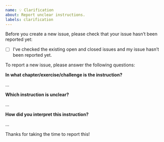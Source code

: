 ```yaml
---
name: 💡 Clarification
about: Report unclear instructions.
labels: clarification
---
```


Before you create a new issue, please check that your issue hasn’t been reported yet:

- [ ] I’ve checked the existing open and closed issues and my issue hasn’t been reported yet.

To report a new issue, please answer the following questions:

**In what chapter/exercise/challenge is the instruction?**

...

**Which instruction is unclear?**

...

**How did you interpret this instruction?**

...

Thanks for taking the time to report this!
